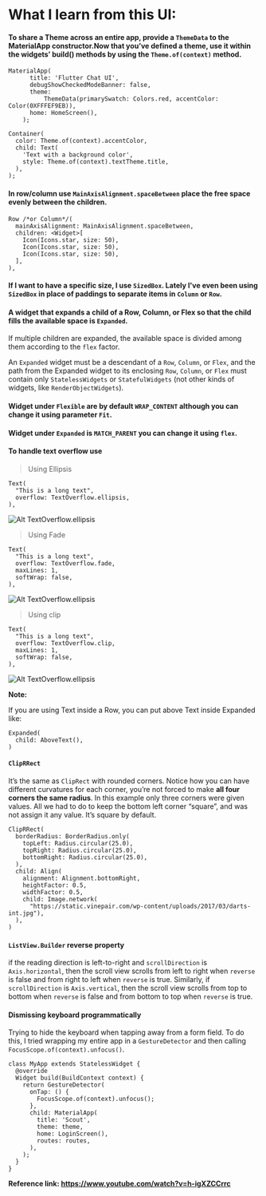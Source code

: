 <!-- # flutter_chat_ui

A new Flutter project.

## Getting Started

This project is a starting point for a Flutter application.

A few resources to get you started if this is your first Flutter project:

- [Lab: Write your first Flutter app](https://flutter.dev/docs/get-started/codelab)
- [Cookbook: Useful Flutter samples](https://flutter.dev/docs/cookbook)

For help getting started with Flutter, view our
[online documentation](https://flutter.dev/docs), which offers tutorials,
samples, guidance on mobile development, and a full API reference. -->

# What I learn from this UI:
#### To share a Theme across an entire app, provide a `ThemeData` to the MaterialApp constructor.Now that you’ve defined a theme, use it within the widgets’ build() methods by using the `Theme.of(context)` method.

```
MaterialApp(
      title: 'Flutter Chat UI',
      debugShowCheckedModeBanner: false,
      theme:
          ThemeData(primarySwatch: Colors.red, accentColor: Color(0XFFFEF9EB)),
      home: HomeScreen(),
    );
```
``` 
Container(
  color: Theme.of(context).accentColor,
  child: Text(
    'Text with a background color',
    style: Theme.of(context).textTheme.title,
  ),
);
```
#### In row/column use `MainAxisAlignment.spaceBetween` place the free space evenly between the children.
```
Row /*or Column*/( 
  mainAxisAlignment: MainAxisAlignment.spaceBetween,
  children: <Widget>[
    Icon(Icons.star, size: 50),
    Icon(Icons.star, size: 50),
    Icon(Icons.star, size: 50),
  ],
),
```
#### If I want to have a specific size, I use `SizedBox`. Lately I've even been using `SizedBox` in place of paddings to separate items in `Column` or `Row`.

#### A widget that expands a child of a Row, Column, or Flex so that the child fills the available space is `Expanded`. 
If multiple children are expanded, the available space is divided among them according to the `flex` factor.

An `Expanded` widget must be a descendant of a `Row`, `Column`, or `Flex`, and the path from the Expanded widget to its enclosing `Row`, `Column`, or `Flex` must contain only `StatelessWidgets` or `StatefulWidgets` (not other kinds of widgets, like `RenderObjectWidgets`).

#### Widget under `Flexible` are by default `WRAP_CONTENT` although you can change it using parameter `Fit`.

#### Widget under `Expanded` is `MATCH_PARENT` you can change it using `flex`.

#### To handle text overflow use

> Using Ellipsis
```
Text(
  "This is a long text",
  overflow: TextOverflow.ellipsis,
),
```
![Alt TextOverflow.ellipsis](https://i.stack.imgur.com/5KQfk.png)
> Using Fade

```
Text(
  "This is a long text",
  overflow: TextOverflow.fade,
  maxLines: 1,
  softWrap: false,
),
```
![Alt TextOverflow.ellipsis](https://i.stack.imgur.com/1k14T.png)

> Using clip

```
Text(
  "This is a long text",
  overflow: TextOverflow.clip,
  maxLines: 1,
  softWrap: false,
),
```
![Alt TextOverflow.ellipsis](https://i.stack.imgur.com/MfXil.png)

**Note:**

If you are using Text inside a Row, you can put above Text inside Expanded like:
```
Expanded(
  child: AboveText(),
)
```
#### `ClipRRect`
It’s the same as `ClipRect` with rounded corners. Notice how you can have different curvatures for each corner, you’re not forced to make **all four corners the same radius**. In this example only three corners were given values. All we had to do to keep the bottom left corner “square”, and was not assign it any value. It’s square by default.

```
ClipRRect(
  borderRadius: BorderRadius.only(
    topLeft: Radius.circular(25.0),
    topRight: Radius.circular(25.0),
    bottomRight: Radius.circular(25.0),
  ),
  child: Align(
    alignment: Alignment.bottomRight,
    heightFactor: 0.5,
    widthFactor: 0.5,
    child: Image.network(
      "https://static.vinepair.com/wp-content/uploads/2017/03/darts-int.jpg"),
  ),
)
```

#### `ListView.Builder` reverse property

 if the reading direction is left-to-right and `scrollDirection` is `Axis.horizontal`, then the scroll view scrolls from left to right when `reverse` is false and from right to left when `reverse` is true.
 Similarly, if `scrollDirection` is `Axis.vertical`, then the scroll view scrolls from top to bottom when `reverse` is false and from bottom to top when `reverse` is true.

#### Dismissing keyboard programmatically
Trying to hide the keyboard when tapping away from a form field. To do this, I tried wrapping my entire app in a `GestureDetector` and then calling `FocusScope.of(context).unfocus()`.

```
class MyApp extends StatelessWidget {
  @override
  Widget build(BuildContext context) {
    return GestureDetector(
      onTap: () {
        FocusScope.of(context).unfocus();
      },
      child: MaterialApp(
        title: 'Scout',
        theme: theme,
        home: LoginScreen(),
        routes: routes,
      ),
    );
  }
}
```
**Reference link: https://www.youtube.com/watch?v=h-igXZCCrrc**